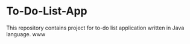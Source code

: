 # To-Do-List-App
This repository contains project for to-do list application written in Java language.
www
